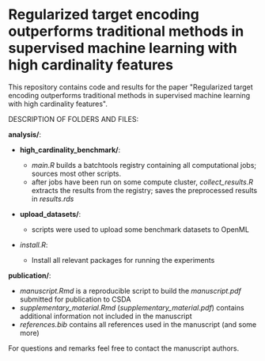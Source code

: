 # Regularized target encoding outperforms traditional methods in supervised machine learning with high cardinality features

This repository contains code and results for the paper "Regularized target encoding outperforms traditional methods in supervised machine learning with high cardinality features".

DESCRIPTION OF FOLDERS AND FILES:

**analysis/**:

- **high_cardinality_benchmark/**:
  - *main.R* builds a batchtools registry containing all computational jobs; sources most other scripts.
  - after jobs have been run on some compute cluster, *collect_results.R* extracts the results from the registry; saves the preprocessed results in *results.rds*

- **upload_datasets/**:
  - scripts were used to upload some benchmark datasets to OpenML

- *install.R*:
  - Install all relevant packages for running the experiments

**publication/**:

- *manuscript.Rmd* is a reproducible script to build the *manuscript.pdf* submitted for publication to CSDA
- *supplementary_material.Rmd* (*supplementary_material.pdf*) contains additional information not included in the manuscript
- *references.bib* contains all references used in the manuscript (and some more)

For questions and remarks feel free to contact the manuscript authors.